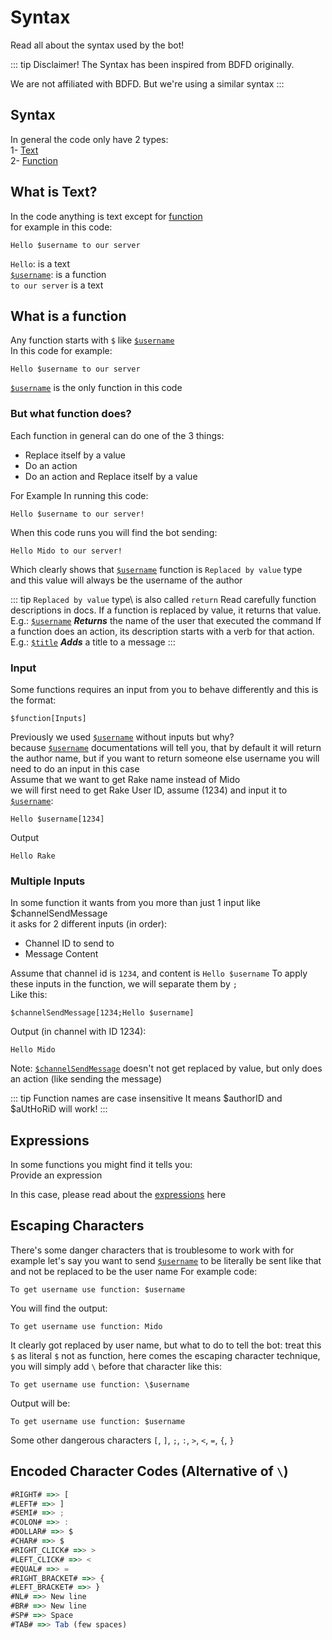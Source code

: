 # Syntax
Read all about the syntax used by the bot!

::: tip Disclaimer!
The Syntax has been inspired from BDFD originally.

We are not affiliated with BDFD. But we're using a similar syntax
:::

## Syntax
In general the code only have 2 types:\
1- [Text](#what-is-text)\
2- [Function](#what-is-a-function)

## What is Text?
In the code anything is text except for [function](#what-is-a-function)\
for example in this code:
```
Hello $username to our server
```

`Hello`: is a text\
[`$username`](../Member/username.md): is a function\
`to our server` is a text

## What is a function
Any function starts with `$` like [`$username`](../Member/username.md)\
In this code for example:
```
Hello $username to our server
```
[`$username`](../Member/username.md) is the only function in this code

### But what function does?
Each function in general can do one of the 3 things:
* Replace itself by a value
* Do an action
* Do an action and Replace itself by a value 

For Example In running this code:
```
Hello $username to our server!
```
When this code runs you will find the bot sending:
```
Hello Mido to our server!
```

Which clearly shows that [`$username`](../Member/username.md) function is `Replaced by value` type\
and this value will always be the username of the author

::: tip `Replaced by value` type\ is also called `return`
Read carefully function descriptions in docs.
If a function is replaced by value, it returns that value. 
E.g.:
[`$username`](../Member/username.md) ***Returns*** the name of the user that executed the command
If a function does an action, its description starts with a verb for that action.
E.g.:
[`$title`](../Embed/title.md) ***Adds*** a title to a message
:::

### Input
Some functions requires an input from you to behave differently and this is the format:
```
$function[Inputs]
```
Previously we used [`$username`](../Member/username.md) without inputs but why?\
because [`$username`](../Member/username.md) documentations will tell you, that by default it will return the author name, but if you want to return someone else username you will need to do an input in this case\
Assume that we want to get Rake name instead of Mido\
we will first need to get Rake User ID, assume (1234) and input it to [`$username`](../Member/username.md):
```
Hello $username[1234]
```
Output
```
Hello Rake
```
### Multiple Inputs
In some function it wants from you more than just 1 input like $channelSendMessage\
it asks for 2 different inputs (in order):
* Channel ID to send to
* Message Content

Assume that channel id is `1234`, and content is `Hello $username`
To apply these inputs in the function, we will separate them by `;`\
Like this:
```
$channelSendMessage[1234;Hello $username]
```
Output (in channel with ID 1234):
```
Hello Mido
```

Note: [`$channelSendMessage`](../Message/channelSendMessage.md) doesn't not get replaced by value, but only does an action (like sending the message)

::: tip Function names are case insensitive
It means $authorID and $aUtHoRiD will work!
:::

## Expressions
In some functions you might find it tells you:\
Provide an expression

In this case, please read about the [expressions](../CodeReferences/ref.expression.md) here

## Escaping Characters
There's some danger characters that is troublesome to work with
for example let's say you want to send [`$username`](../Member/username.md)
to be literally be sent like that and not be replaced to be the user name
For example code:
```
To get username use function: $username
```
You will find the output:
```
To get username use function: Mido
```
It clearly got replaced by user name, but what to do to tell the bot: treat this `$` as literal `$` not as function, here comes the escaping character technique, you will simply add `\` before that character like this:
```
To get username use function: \$username
```
Output will be:
```
To get username use function: $username
```

Some other dangerous characters
`[`, `]`, `;`, `:`, `>`, `<`, `=`, `{`, `}`


## Encoded Character Codes (Alternative of `\`)
```js
#RIGHT# =>> [
#LEFT# =>> ]
#SEMI# =>> ;
#COLON# =>> :
#DOLLAR# =>> $
#CHAR# =>> $
#RIGHT_CLICK# =>> >
#LEFT_CLICK# =>> <
#EQUAL# =>> =
#RIGHT_BRACKET# =>> {
#LEFT_BRACKET# =>> }
#NL# =>> New line 
#BR# =>> New line
#SP# =>> Space
#TAB# =>> Tab (few spaces)
```
